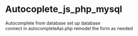 # Autocoplete_js_php_mysql


Autocomplete from database 
set up database <br>
connect in autocompleteApi.php
remodel the form as needed
